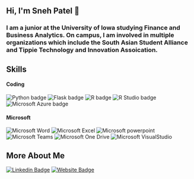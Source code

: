 ## Hi, I'm Sneh Patel 👋

### I am a junior at the University of Iowa studying Finance and Business Analytics. On campus, I am involved in multiple organizations which include the South Asian Student Alliance and Tippie Technology and Innovation Assoication. 

## Skills

#### Coding
![Python badge](https://img.shields.io/static/v1?message=Python&logo=Python&labelColor=3776AB&color=3776AB&logoColor=white&label=%20&style=for-the-badge) 
![Flask badge](https://img.shields.io/static/v1?message=Flask&logo=Flask&logoColor=000&label&style=for-the-badge&color=eee) 
![R badge](https://img.shields.io/static/v1?message=R%20programming&logo=R&logoColor=3776AB&label&style=for-the-badge&color=eee) 
![R Studio badge](https://img.shields.io/static/v1?message=R%20Studio&logo=RStudio&labelColor=75AADB&color=75AADB&logoColor=white&label=%20&style=for-the-badge) 
![Microsoft Azure badge](https://img.shields.io/static/v1?message=Azure&logo=Microsoft%20Azure&labelColor=0078D4&color=0078D4&logoColor=white&label=%20&style=for-the-badge)

#### Microsoft
![Microsoft Word](https://img.shields.io/badge/-Microsoft%20Word-164ead?style=flat&logo=microsoft%20word)
![Microsoft Excel](https://img.shields.io/badge/-Microsoft%20Excel-026f39?style=flat&logo=microsoft%20excel)
![Microsoft powerpoint](https://img.shields.io/badge/-Microsoft%20PowerPoint-b9361a?style=flat&logo=microsoft%20powerpoint)
![Microsoft Teams](https://img.shields.io/badge/-Microsoft%20Teams-6264A7?style=flat&logo=Microsoft%20Teams&logoColor=white)
![Microsoft One Drive](https://img.shields.io/badge/-Microsoft%20OneDrive-0078D4?style=flat&logo=Microsoft%20OneDrive&logoColor=white)
![Microsoft VisualStudio](https://img.shields.io/badge/-Visual%20Studio-5C2D91?style=flat&logo=Visual%20Studio&logoColor=white)

## More About Me

[![Linkedin Badge](https://img.shields.io/badge/-LinkedIn-0e76a8?style=flat-square&logo=Linkedin&logoColor=white)](https://www.linkedin.com/in/sneh-patel32) 
[![Website Badge](https://img.shields.io/badge/Website-3b5998?style=flat-square&logo=google-chrome&logoColor=white)](https://www.snehpatel03.com/)


<!--
**SnehPat21/SnehPat21** is a ✨ _special_ ✨ repository because its `README.md` (this file) appears on your GitHub profile.

Here are some ideas to get you started:

- 🔭 I’m currently working on ...
- 🌱 I’m currently learning ...
- 👯 I’m looking to collaborate on ...
- 🤔 I’m looking for help with ...
- 💬 Ask me about ...
- 📫 How to reach me: ...
- 😄 Pronouns: ...
- ⚡ Fun fact: ...
-->
